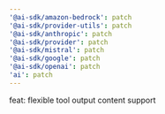 ```yaml
---
'@ai-sdk/amazon-bedrock': patch
'@ai-sdk/provider-utils': patch
'@ai-sdk/anthropic': patch
'@ai-sdk/provider': patch
'@ai-sdk/mistral': patch
'@ai-sdk/google': patch
'@ai-sdk/openai': patch
'ai': patch
---
```


feat: flexible tool output content support
